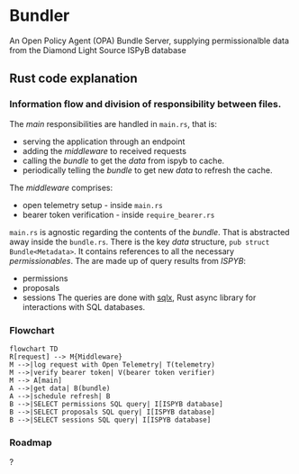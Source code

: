 # Bundler

An Open Policy Agent (OPA) Bundle Server, supplying permissionalble data from the Diamond Light Source ISPyB database

## Rust code explanation

### Information flow and division of responsibility between files.

The *main* responsibilities are handled in `main.rs`, that is:
- serving the application through an endpoint 
- adding the *middleware* to received requests
- calling the *bundle* to get the *data* from ispyb to cache.
- periodically telling the *bundle* to get new *data* to refresh the cache.

The *middleware* comprises:
- open telemetry setup - inside `main.rs`
- bearer token verification - inside `require_bearer.rs`

`main.rs` is agnostic regarding the contents of the *bundle*. That is abstracted away inside the `bundle.rs`.
There is the key *data* structure, `pub struct Bundle<Metadata>`.
It contains references to all the necessary *permissionables*.
The are made up of query results from *ISPYB*:
- permissions
- proposals
- sessions
The queries are done with [sqlx](https://github.com/launchbadge/sqlx), Rust async library for interactions with SQL databases.

### Flowchart

```mermaid
flowchart TD
R[request] --> M{Middleware}
M -->|log request with Open Telemetry| T(telemetry)
M -->|verify bearer token| V(bearer token verifier)
M --> A[main]
A -->|get data| B(bundle)
A -->|schedule refresh| B
B -->|SELECT permissions SQL query| I[ISPYB database]
B -->|SELECT proposals SQL query| I[ISPYB database]
B -->|SELECT sessions SQL query| I[ISPYB database]
```

### Roadmap

?

